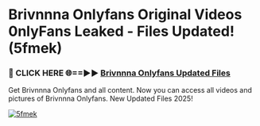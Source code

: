 # Brivnnna Onlyfans Original Videos 0nlyFans Leaked - Files Updated! (5fmek)

<h3>🔴 CLICK HERE 🌐==►► <a href="https://tinyurl.com/2m67pmp6" rel="nofollow">Brivnnna Onlyfans Updated Files</a></h3>

Get Brivnnna Onlyfans and all content. Now you can access all videos and pictures of Brivnnna Onlyfans. New Updated Files 2025!

[![5fmek](https://i.imgur.com/H4QAA4z.gif)](https://tinyurl.com/2m67pmp6)